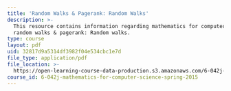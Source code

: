 ```yaml
---
title: 'Random Walks & Pagerank: Random Walks'
description: >-
  This resource contains information regarding mathematics for computer science,
  random walks & pagerank: Random walks.
type: course
layout: pdf
uid: 32817d9a5314df3982f04e534cbc1e7d
file_type: application/pdf
file_location: >-
  https://open-learning-course-data-production.s3.amazonaws.com/6-042j-mathematics-for-computer-science-spring-2015/32817d9a5314df3982f04e534cbc1e7d_MIT6_042JS15_RandomWalks.pdf
course_id: 6-042j-mathematics-for-computer-science-spring-2015
---
```

